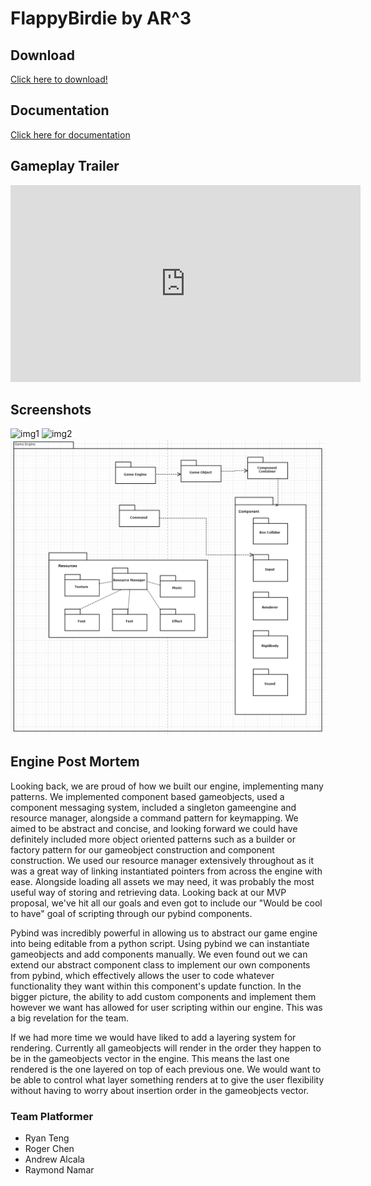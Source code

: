 # FlappyBirdie by AR^3



## Download

[Click here to download!](www.google.com)

## Documentation
[Click here for documentation](Docs/html/index.html)

## Gameplay Trailer

<iframe width="560" height="315" src="https://www.youtube.com/embed/teMcZRQ9Lc8" frameborder="0" allow="accelerometer; autoplay; encrypted-media; gyroscope; picture-in-picture" allowfullscreen></iframe>




## Screenshots
![img1](p_s1.png)
![img2](p_s2.png)
![img3](diagram1.png)





## Engine Post Mortem
Looking back, we are proud of how we built our engine, implementing many patterns. We implemented component based gameobjects, used a component messaging system, included a singleton gameengine and resource manager, alongside a command pattern for keymapping. We aimed to be abstract and concise, and looking forward we could have definitely included more object oriented patterns such as a builder or factory pattern for our gameobject construction and component construction. We used our resource manager extensively throughout as it was a great way of linking instantiated pointers from across the engine with ease. Alongside loading all assets we may need, it was probably the most useful way of storing and retrieving data. Looking back at our MVP proposal, we've hit all our goals and even got to include our "Would be cool to have" goal of scripting through our pybind components.

Pybind was incredibly powerful in allowing us to abstract our game engine into being editable from a python script. Using pybind we can instantiate gameobjects and add components manually. We even found out we can extend our abstract component class to implement our own components from pybind, which effectively allows the user to code whatever functionality they want within this component's update function. In the bigger picture, the ability to add custom components and implement them however we want has allowed for user scripting within our engine. This was a big revelation for the team.

If we had more time we would have liked to add a layering system for rendering. Currently all gameobjects will render in the order they happen to be in the gameobjects vector in the engine. This means the last one rendered is the one layered on top of each previous one. We would want to be able to control what layer something renders at to give the user flexibility without having to worry about insertion order in the gameobjects vector.

### Team Platformer
- Ryan Teng
- Roger Chen
- Andrew Alcala
- Raymond Namar
